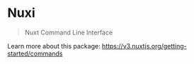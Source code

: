 # Nuxi

> Nuxt Command Line Interface

Learn more about this package: <https://v3.nuxtjs.org/getting-started/commands>

